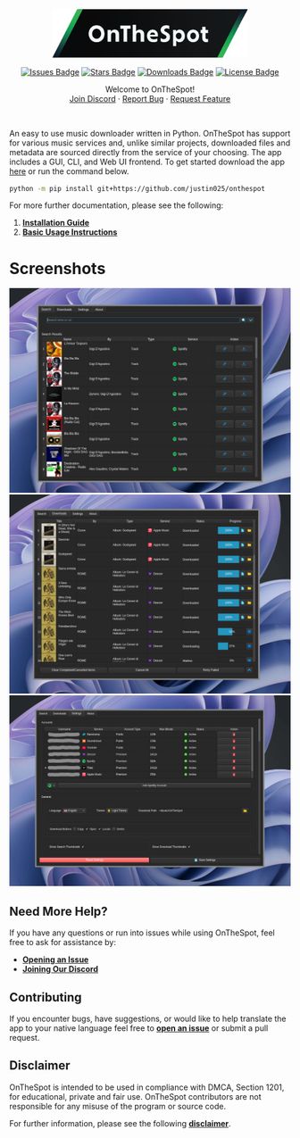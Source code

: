 <div align="center">

<div style="text-align: center;">
  <picture>
    <img src="assets/logos/repository_logo.png" alt="Repository Logo" width="350px">
  </picture>
</div>

[![Issues Badge][issues-shield]][issues-url]
[![Stars Badge][stars-shield]][stars-url]
[![Downloads Badge][downloads-shield]][downloads-url]
[![License Badge][license-shield]][license-url]

   <p>
      Welcome to OnTheSpot!
      <br />
      <a href="https://discord.gg/GCQwRBFPk9">Join Discord</a>
      ·
      <a href="https://github.com/justin025/OnTheSpot/issues/new?assignees=&labels=bug&projects=&template=bug-report.yml">Report Bug</a>
      ·
      <a href="https://github.com/justin025/OnTheSpot/issues/new?assignees=&labels=enhancement&projects=&template=feature_request.yml">Request Feature</a>
   </p>
   <br>
</div>

An easy to use music downloader written in Python. OnTheSpot has support for various music services and, unlike similar projects, downloaded files and metadata are sourced directly from the service of your choosing. The app includes a GUI, CLI, and Web UI frontend. To get started download the app [here](https://github.com/justin025/onthespot/releases/latest) or run the command below.
```bash
python -m pip install git+https://github.com/justin025/onthespot
```
For more further documentation, please see the following:

1. [**Installation Guide**](docs/INSTALLATION.md)
2. [**Basic Usage Instructions**](docs/USAGE.md)


# Screenshots
![Search](assets/images/search.png)
![Download Queue](assets/images/download_queue.png)
![Settings](assets/images/settings.png)


## Need More Help?

If you have any questions or run into issues while using OnTheSpot, feel free to ask for assistance by:

- [**Opening an Issue**](https://github.com/justin025/onthespot/issues)
- [**Joining Our Discord**](https://discord.gg/GCQwRBFPk9)

## Contributing

If you encounter bugs, have suggestions, or would like to help translate the app to your native language feel free to [**open an issue**](https://github.com/justin025/onthespot/issues) or submit a pull request.

## Disclaimer

OnTheSpot is intended to be used in compliance with DMCA, Section 1201, for educational, private and fair use.
OnTheSpot contributors are not responsible for any misuse of the program or source code.


For further information, please see the following [**disclaimer**](DISCLAIMER.md).

<!-- Issues Badge -->
[issues-shield]: https://img.shields.io/github/issues/justin025/onthespot?style=flat&label=Issues&labelColor=001224&color=1DB954
[issues-url]: https://github.com/justin025/onthespot/issues
<!-- Stars Badge -->
[stars-shield]: https://img.shields.io/github/stars/justin025/onthespot?style=flat&label=Stars&labelColor=001224&color=1DB954
[stars-url]: https://github.com/justin025/onthespot/stargazers
<!-- Downloads Badge -->
[downloads-shield]: https://img.shields.io/github/downloads/justin025/onthespot/total.svg?style=flat&label=Downloads&labelColor=001224&color=1DB954
[downloads-url]: https://github.com/justin025/onthespot/releases/
<!-- License Badge -->
[license-shield]: https://img.shields.io/github/license/justin025/onthespot?style=flat&label=License&labelColor=001224&color=1DB954
[license-url]: https://github.com/justin025/onthespot/blob/main/LICENSE
